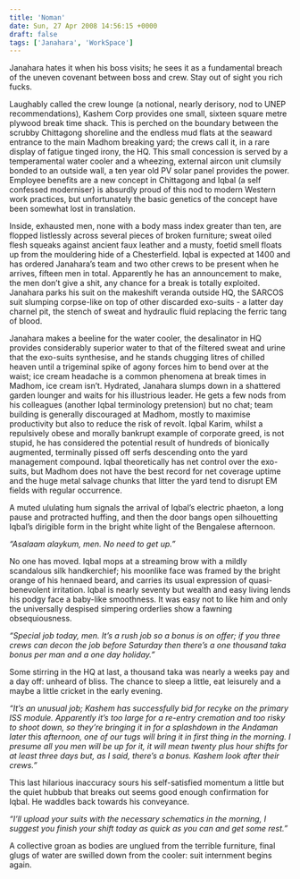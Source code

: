 ```yaml
---
title: 'Noman'
date: Sun, 27 Apr 2008 14:56:15 +0000
draft: false
tags: ['Janahara', 'WorkSpace']
---
```


Janahara hates it when his boss visits; he sees it as a fundamental breach of the uneven covenant between boss and crew. Stay out of sight you rich fucks.

Laughably called the crew lounge (a notional, nearly derisory, nod to UNEP recommendations), Kashem Corp provides one small, sixteen square metre plywood break time shack. This is perched on the boundary between the scrubby Chittagong shoreline and the endless mud flats at the seaward entrance to the main Madhom breaking yard; the crews call it, in a rare display of fatigue tinged irony, the HQ. This small concession is served by a temperamental water cooler and a wheezing, external aircon unit clumsily bonded to an outside wall, a ten year old PV solar panel provides the power. Employee benefits are a new concept in Chittagong and Iqbal (a self confessed moderniser) is absurdly proud of this nod to modern Western work practices, but unfortunately the basic genetics of the concept have been somewhat lost in translation. 

Inside, exhausted men, none with a body mass index greater than ten, are flopped listlessly across several pieces of broken furniture; sweat oiled flesh squeaks against ancient faux leather and a musty, foetid smell floats up from the mouldering hide of a Chesterfield. Iqbal is expected at 1400 and has ordered Janahara’s team and two other crews to be present when he arrives, fifteen men in total. Apparently he has an announcement to make, the men don’t give a shit, any chance for a break is totally exploited. Janahara parks his suit on the makeshift veranda outside HQ, the SARCOS suit slumping corpse-like on top of other discarded exo-suits - a latter day charnel pit, the stench of sweat and hydraulic fluid replacing the ferric tang of blood.  

Janahara makes a beeline for the water cooler, the desalinator in HQ provides considerably superior water to that of the filtered sweat and urine that the exo-suits synthesise, and he stands chugging litres of chilled heaven until a trigeminal spike of agony forces him to bend over at the waist; ice cream headache is a common phenomena at break times in Madhom, ice cream isn’t. Hydrated, Janahara slumps down in a shattered garden lounger and waits for his illustrious leader. He gets a few nods from his colleagues (another Iqbal terminology pretension) but no chat; team building is generally discouraged at Madhom, mostly to maximise productivity but also to reduce the risk of revolt. Iqbal Karim, whilst a repulsively obese and morally bankrupt example of corporate greed, is not stupid, he has considered the potential result of hundreds of bionically augmented, terminally pissed off serfs descending onto the yard management compound. Iqbal theoretically has net control over the exo-suits, but Madhom does not have the best record for net coverage uptime and the huge metal salvage chunks that litter the yard tend to disrupt EM fields with regular occurrence.  

A muted ululating hum signals the arrival of Iqbal’s electric phaeton, a long pause and protracted huffing, and then the door bangs open silhouetting Iqbal’s dirigible form in the bright white light of the Bengalese afternoon. 

_“Asalaam alaykum, men. No need to get up.”_

No one has moved. Iqbal mops at a streaming brow with a mildly scandalous silk handkerchief; his moonlike face was framed by the bright orange of his hennaed beard, and carries its usual expression of quasi-benevolent irritation. Iqbal is nearly seventy but wealth and easy living lends his podgy face a baby-like smoothness. It was easy not to like him and only the universally despised simpering orderlies show a fawning obsequiousness. 

_“Special job today, men. It’s a rush job so a bonus is on offer; if you three crews can decon the job before Saturday then there’s a one thousand taka bonus per man and a one day holiday.”_

Some stirring in the HQ at last, a thousand taka was nearly a weeks pay and a day off: unheard of bliss. The chance to sleep a little, eat leisurely and a maybe a little cricket in the early evening.  

_“It’s an unusual job; Kashem has successfully bid for recyke on the primary ISS module. Apparently it’s too large for a re-entry cremation and too risky to shoot down, so they’re bringing it in for a splashdown in the Andaman later this afternoon, one of our tugs will bring it in first thing in the morning. I presume all you men will be up for it, it will mean twenty plus hour shifts for at least three days but, as I said, there’s a bonus. Kashem look after their crews.”_

This last hilarious inaccuracy sours his self-satisfied momentum a little but the quiet hubbub that breaks out seems good enough confirmation for Iqbal. He waddles back towards his conveyance.  

_“I’ll upload your suits with the necessary schematics in the morning, I suggest you finish your shift today as quick as you can and get some rest.”_

A collective groan as bodies are unglued from the terrible furniture, final glugs of water are swilled down from the cooler: suit internment begins again.
